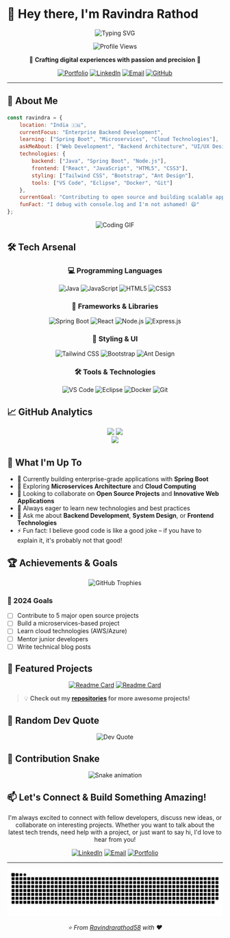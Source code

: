 # 👋 Hey there, I'm Ravindra Rathod

<div align="center">
  
  ![Typing SVG](https://readme-typing-svg.herokuapp.com?font=Fira+Code&size=28&duration=3000&pause=1000&color=6366F1&center=true&vCenter=true&width=500&lines=Software+Engineer;Backend+Enthusiast;Full+Stack+Developer;Problem+Solver)
  
  <img src="https://komarev.com/ghpvc/?username=Ravindrarathod58&label=Profile%20Views&color=6366f1&style=flat-square" alt="Profile Views" />
  
  🌟 **Crafting digital experiences with passion and precision** 🌟
  
  [![Portfolio](https://img.shields.io/badge/🌐_Portfolio-CodeMagicX-6366f1?style=for-the-badge&logoColor=white)](https://www.codemagicx.com)
  [![LinkedIn](https://img.shields.io/badge/LinkedIn-0077B5?style=for-the-badge&logo=linkedin&logoColor=white)](https://www.linkedin.com/in/ravindra-rathod-185096261/)
  [![Email](https://img.shields.io/badge/Email-EA4335?style=for-the-badge&logo=gmail&logoColor=white)](mailto:r.ravindrs58@gmail.com)
  [![GitHub](https://img.shields.io/github/followers/Ravindrarathod58?label=Follow&style=social&color=6366f1)](https://github.com/Ravindrarathod58)
  
</div>

---

## 🚀 About Me

```javascript
const ravindra = {
    location: "India 🇮🇳",
    currentFocus: "Enterprise Backend Development",
    learning: ["Spring Boot", "Microservices", "Cloud Technologies"],
    askMeAbout: ["Web Development", "Backend Architecture", "UI/UX Design"],
    technologies: {
        backend: ["Java", "Spring Boot", "Node.js"],
        frontend: ["React", "JavaScript", "HTML5", "CSS3"],
        styling: ["Tailwind CSS", "Bootstrap", "Ant Design"],
        tools: ["VS Code", "Eclipse", "Docker", "Git"]
    },
    currentGoal: "Contributing to open source and building scalable applications",
    funFact: "I debug with console.log and I'm not ashamed! 😄"
};
```

<div align="center">
  <img src="https://github.com/Ravindrarathod58/Ravindrarathod58/blob/main/code.gif" width="400" alt="Coding GIF"/>
</div>

## 🛠️ Tech Arsenal

<div align="center">

### 💻 Programming Languages
![Java](https://img.shields.io/badge/Java-ED8B00?style=for-the-badge&logo=openjdk&logoColor=white)
![JavaScript](https://img.shields.io/badge/JavaScript-F7DF1E?style=for-the-badge&logo=javascript&logoColor=black)
![HTML5](https://img.shields.io/badge/HTML5-E34F26?style=for-the-badge&logo=html5&logoColor=white)
![CSS3](https://img.shields.io/badge/CSS3-1572B6?style=for-the-badge&logo=css3&logoColor=white)

### 🚀 Frameworks & Libraries
![Spring Boot](https://img.shields.io/badge/Spring_Boot-6DB33F?style=for-the-badge&logo=spring-boot&logoColor=white)
![React](https://img.shields.io/badge/React-20232A?style=for-the-badge&logo=react&logoColor=61DAFB)
![Node.js](https://img.shields.io/badge/Node.js-43853D?style=for-the-badge&logo=node.js&logoColor=white)
![Express.js](https://img.shields.io/badge/Express.js-404D59?style=for-the-badge)

### 🎨 Styling & UI
![Tailwind CSS](https://img.shields.io/badge/Tailwind_CSS-38B2AC?style=for-the-badge&logo=tailwind-css&logoColor=white)
![Bootstrap](https://img.shields.io/badge/Bootstrap-563D7C?style=for-the-badge&logo=bootstrap&logoColor=white)
![Ant Design](https://img.shields.io/badge/Ant%20Design-0170FE?style=for-the-badge&logo=ant-design&logoColor=white)

### 🛠️ Tools & Technologies
![VS Code](https://img.shields.io/badge/VS_Code-0078D4?style=for-the-badge&logo=visual%20studio%20code&logoColor=white)
![Eclipse](https://img.shields.io/badge/Eclipse-2C2255?style=for-the-badge&logo=eclipse&logoColor=white)
![Docker](https://img.shields.io/badge/Docker-2496ED?style=for-the-badge&logo=docker&logoColor=white)
![Git](https://img.shields.io/badge/Git-F05032?style=for-the-badge&logo=git&logoColor=white)

</div>

## 📈 GitHub Analytics

<div align="center">
  <img height="180em" src="https://github-readme-stats.vercel.app/api?username=Ravindrarathod58&show_icons=true&theme=tokyonight&hide_border=true&count_private=true" />
  <img height="180em" src="https://github-readme-stats.vercel.app/api/top-langs/?username=Ravindrarathod58&layout=compact&theme=tokyonight&hide_border=true" />
</div>

<div align="center">
  <img src="https://github-readme-streak-stats.herokuapp.com/?user=Ravindrarathod58&theme=tokyonight&hide_border=true" />
</div>

## 🎯 What I'm Up To

- 🔭 Currently building enterprise-grade applications with **Spring Boot**
- 🌱 Exploring **Microservices Architecture** and **Cloud Computing**
- 👯 Looking to collaborate on **Open Source Projects** and **Innovative Web Applications**
- 🤔 Always eager to learn new technologies and best practices
- 💬 Ask me about **Backend Development**, **System Design**, or **Frontend Technologies**
- ⚡ Fun fact: I believe good code is like a good joke – if you have to explain it, it's probably not that good!

## 🏆 Achievements & Goals

<div align="center">

![GitHub Trophies](https://github-profile-trophy.vercel.app/?username=Ravindrarathod58&theme=tokyonight&no-frame=true&margin-w=15&margin-h=15&column=4)

</div>

### 🎯 2024 Goals
- [ ] Contribute to 5 major open source projects
- [ ] Build a microservices-based project
- [ ] Learn cloud technologies (AWS/Azure)
- [ ] Mentor junior developers
- [ ] Write technical blog posts

## 💼 Featured Projects

<div align="center">

[![Readme Card](https://github-readme-stats.vercel.app/api/pin/?username=Ravindrarathod58&repo=your-project-1&theme=tokyonight&hide_border=true)](https://github.com/Ravindrarathod58/your-project-1)
[![Readme Card](https://github-readme-stats.vercel.app/api/pin/?username=Ravindrarathod58&repo=your-project-2&theme=tokyonight&hide_border=true)](https://github.com/Ravindrarathod58/your-project-2)

</div>

> 💡 **Check out my [repositories](https://github.com/Ravindrarathod58?tab=repositories) for more awesome projects!**

## 🌟 Random Dev Quote

<div align="center">
  
  ![Dev Quote](https://quotes-github-readme.vercel.app/api?type=horizontal&theme=tokyonight)
  
</div>

## 🐍 Contribution Snake

<div align="center">
  
  ![Snake animation](https://github.com/Ravindrarathod58/Ravindrarathod58/blob/output/github-contribution-grid-snake.svg)
  
</div>

## 📫 Let's Connect & Build Something Amazing!

<div align="center">
  
  I'm always excited to connect with fellow developers, discuss new ideas, or collaborate on interesting projects. Whether you want to talk about the latest tech trends, need help with a project, or just want to say hi, I'd love to hear from you!
  
  [![LinkedIn](https://img.shields.io/badge/LinkedIn-Let's_Connect-0077B5?style=for-the-badge&logo=linkedin&logoColor=white)](https://www.linkedin.com/in/ravindra-rathod-185096261/)
  [![Email](https://img.shields.io/badge/Email-Drop_a_Line-EA4335?style=for-the-badge&logo=gmail&logoColor=white)](mailto:r.ravindrs58@gmail.com)
  [![Portfolio](https://img.shields.io/badge/Portfolio-Visit_My_Site-6366f1?style=for-the-badge&logoColor=white)](https://www.codemagicx.com)
  
  ---
  
  <img src="https://raw.githubusercontent.com/Platane/snk/output/github-contribution-grid-snake.svg" alt="Snake animation" />
  
  *⭐️ From [Ravindrarathod58](https://github.com/Ravindrarathod58) with ❤️*
  
</div>
